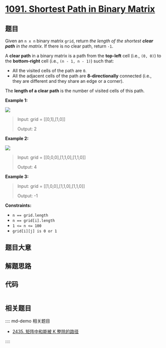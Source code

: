 # [1091. Shortest Path in Binary Matrix](https://leetcode.com/problems/shortest-path-in-binary-matrix/)

## 题目

Given an `n x n` binary matrix `grid`, return _the length of the shortest
**clear path** in the matrix_. If there is no clear path, return `-1`.

A **clear path** in a binary matrix is a path from the **top-left** cell
(i.e., `(0, 0)`) to the **bottom-right** cell (i.e., `(n - 1, n - 1)`) such
that:

  * All the visited cells of the path are `0`.
  * All the adjacent cells of the path are **8-directionally** connected (i.e., they are different and they share an edge or a corner).

The **length of a clear path** is the number of visited cells of this path.



**Example 1:**

![](https://assets.leetcode.com/uploads/2021/02/18/example1_1.png)

> Input: grid = [[0,1],[1,0]]
> 
> Output: 2

**Example 2:**

![](https://assets.leetcode.com/uploads/2021/02/18/example2_1.png)

> Input: grid = [[0,0,0],[1,1,0],[1,1,0]]
> 
> Output: 4

**Example 3:**

> Input: grid = [[1,0,0],[1,1,0],[1,1,0]]
> 
> Output: -1

**Constraints:**

  * `n == grid.length`
  * `n == grid[i].length`
  * `1 <= n <= 100`
  * `grid[i][j] is 0 or 1`


## 题目大意

## 解题思路

## 代码

```javascript

```

## 相关题目

:::: md-demo 相关题目
- [2435. 矩阵中和能被 K 整除的路径](https://leetcode.com/problems/paths-in-matrix-whose-sum-is-divisible-by-k)

::::
